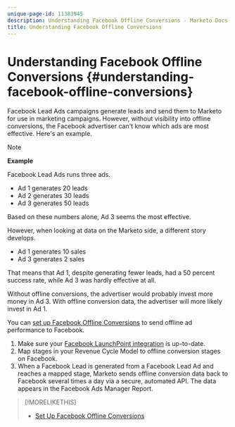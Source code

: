 ```yaml
---
unique-page-id: 11383945
description: Understanding Facebook Offline Conversions - Marketo Docs - Product Documentation
title: Understanding Facebook Offline Conversions
---
```


# Understanding Facebook Offline Conversions {#understanding-facebook-offline-conversions}

Facebook Lead Ads campaigns generate leads and send them to Marketo for use in marketing campaigns. However, without visibility into offline conversions, the Facebook advertiser can't know which ads are most effective. Here's an example.

>[!NOTE]
>
>**Example**
>
>Facebook Lead Ads runs three ads.
>
>* Ad 1 generates 20 leads
>* Ad 2 generates 30 leads
>* Ad 3 generates 50 leads
>
>Based on these numbers alone, Ad 3 seems the most effective.
>
>However, when looking at data on the Marketo side, a different story develops.
>
>* Ad 1 generates 10 sales
>* Ad 3 generates 2 sales
>
>That means that Ad 1, despite generating fewer leads, had a 50 percent success rate, while Ad 3 was hardly effective at all.
>
>Without offline conversions, the advertiser would probably invest more money in Ad 3. With offline conversion data, the advertiser will more likely invest in Ad 1.

You can [set up Facebook Offline Conversions](set-up-facebook-offline-conversions.md) to send offline ad performance to Facebook.

1. Make sure your [Facebook LaunchPoint integration](../../../product-docs/demand-generation/ad-network-integrations/add-facebook-custom-audiences-as-a-launchpoint-service.md) is up-to-date.
1. Map stages in your Revenue Cycle Model to offline conversion stages on Facebook.
1. When a Facebook Lead is generated from a Facebook Lead Ad and reaches a mapped stage, Marketo sends offline conversion data back to Facebook several times a day via a secure, automated API. The data appears in the Facebook Ads Manager Report.

>[!MORELIKETHIS]
>
>* [Set Up Facebook Offline Conversions](set-up-facebook-offline-conversions.md)
>

